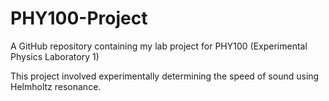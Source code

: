 # PHY100-Project
A GitHub repository containing my lab project for PHY100 (Experimental Physics Laboratory 1)

This project involved experimentally determining the speed of sound using Helmholtz resonance. 
